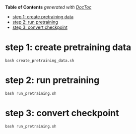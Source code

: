 <!-- START doctoc generated TOC please keep comment here to allow auto update -->
<!-- DON'T EDIT THIS SECTION, INSTEAD RE-RUN doctoc TO UPDATE -->
**Table of Contents**  *generated with [DocToc](https://github.com/thlorenz/doctoc)*

- [step 1: create pretraining data](#step-1-create-pretraining-data)
- [step 2: run pretraining](#step-2-run-pretraining)
- [step 3: convert checkpoint](#step-3-convert-checkpoint)

<!-- END doctoc generated TOC please keep comment here to allow auto update -->

# step 1: create pretraining data
```shell
bash create_pretraining_data.sh
```

# step 2: run pretraining
```shell
bash run_pretraining.sh
```

# step 3: convert checkpoint
```shell
bash run_pretraining.sh
```
